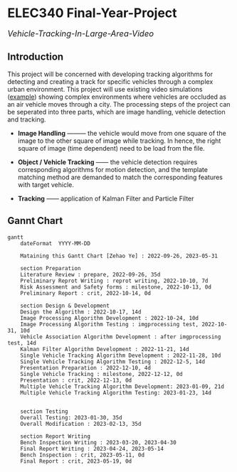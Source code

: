 # ELEC340 Final-Year-Project
<font size = 4> *Vehicle-Tracking-In-Large-Area-Video* </font>

## Introduction

This project will be concerned with developing tracking algorithms for detecting and creating a track for specific vehicles through a complex urban environment. This project will use existing video simulations ([example](https://stream.liv.ac.uk/zbj9sswg)) showing complex environments where vehicles are occluded as an air vehicle moves through a city. The processing steps of the project can be seperated into three parts, which are image handling, vehicle detection and tracking.

+ **Image Handling** ——— the vehicle would move from one square of the image to the other square of image while tracking. In hence, the right square of image (time dependent) need to be load from the file.

+ **Object / Vehicle Tracking** —— the vehicle detection requires corresponding algorithms for motion detection, and the template matching method are demanded to match the corresponding features with target vehicle.

+ **Tracking** —— application of Kalman Filter and Particle Filter




## Gannt Chart
```mermaid
gantt
    dateFormat  YYYY-MM-DD

    Mataining this Gantt Chart [Zehao Ye] : 2022-09-26, 2023-05-31

    section Preparation
    Literature Review : prepare, 2022-09-26, 35d
    Preliminary Reprot Writing : reprot writing, 2022-10-10, 7d
    Risk Assessment and Safety forms : milestone, 2022-10-13, 0d
    Preliminary Report : crit, 2022-10-14, 0d

    section Design & Development
    Design the Algorithm : 2022-10-17, 14d
    Image Processing Algorithm Development : 2022-10-24, 10d
    Image Processing Algorithm Testing : imgprocessing test, 2022-10-31, 10d
    Vehicle Association Algorithm Development : after imgprocessing test, 14d
    Kalman Filter Algorithm Development : 2022-11-21, 14d
    Single Vehicle Tracking Algorithm Development : 2022-11-28, 10d
    Single Vehicle Tracking Algorithm Testing : 2022-12-5, 14d
    Presentation Preparation : 2022-12-10, 4d
    Single Vehicle Tracking : milestone, 2022-12-12, 0d
    Presentation : crit, 2022-12-13, 0d
    Multiple Vehicle Tracking Algorithm Development: 2023-01-09, 21d
    Multiple Vehicle Tracking Algorithm Testing: 2023-01-23, 14d


    section Testing
    Overall Testing: 2023-01-30, 35d
    Overall Modification : 2023-02-13, 35d

    section Report Writing
    Bench Inspection Writing : 2023-03-20, 2023-04-30
    Final Report Writing : 2023-04-24, 2023-05-14
    Bench Inspection : crit, 2023-05-11, 0d
    Final Report : crit, 2023-05-19, 0d

```
